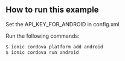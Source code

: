 ## How to run this example

Set the API_KEY_FOR_ANDROID in config.xml

Run the following commands:
```bash
$ ionic cordova platform add android
$ ionic cordova run android
```